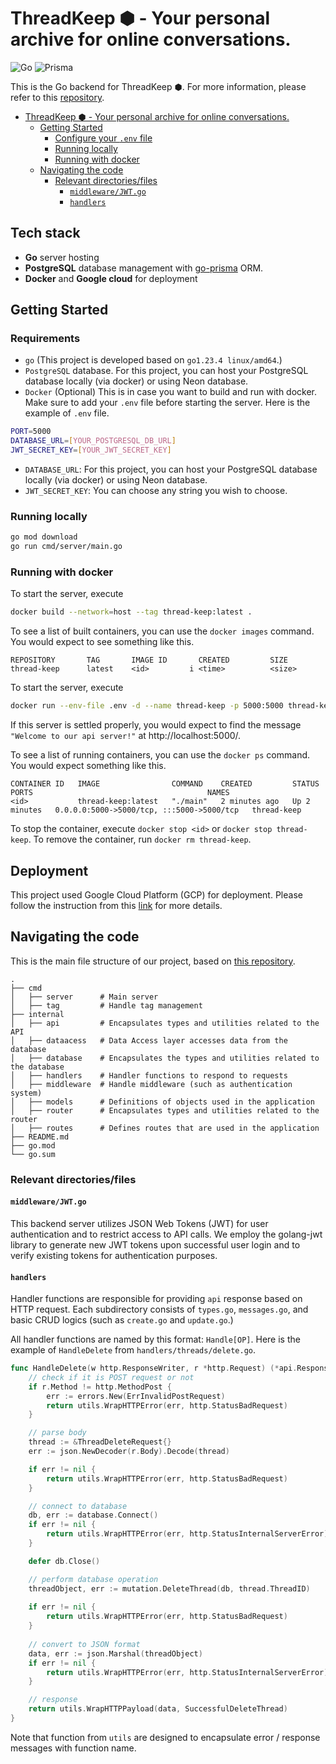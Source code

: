 # ThreadKeep ⬢  - Your personal archive for online conversations.
![Go](https://img.shields.io/badge/Go-00ADD8?logo=Go&logoColor=white&style=for-the-badge)
![Prisma](https://img.shields.io/badge/Prisma-3982CE?style=for-the-badge&logo=Prisma&logoColor=white)

This is the Go backend for ThreadKeep ⬢. For more information, please refer to this [repository](https://github.com/CATISNOTSODIUM/threadkeep-frontend).

- [ThreadKeep ⬢  - Your personal archive for online conversations.](#threadkeep-----your-personal-archive-for-online-conversations)
	- [Getting Started](#getting-started)
		- [Configure your `.env` file](#configure-your-env-file)
		- [Running locally](#running-locally)
		- [Running with docker](#running-with-docker)
	- [Navigating the code](#navigating-the-code)
		- [Relevant directories/files](#relevant-directoriesfiles)
			- [`middleware/JWT.go`](#middlewarejwtgo)
			- [`handlers`](#handlers)
## Tech stack
- **Go** server hosting
- **PostgreSQL** database management with [go-prisma](https://goprisma.org/) ORM.
- **Docker** and **Google cloud** for deployment
## Getting Started
### Requirements
- `go` (This project is developed based on `go1.23.4 linux/amd64`.)
- `PostgreSQL` database. For this project, you can host your PostgreSQL database locally (via docker) or using Neon database.
- `Docker` (Optional) This is in case you want to build and run with docker.
Make sure to add your `.env` file before starting the server. Here is the example of `.env` file.
```bash
PORT=5000
DATABASE_URL=[YOUR_POSTGRESQL_DB_URL]
JWT_SECRET_KEY=[YOUR_JWT_SECRET_KEY]
```
- `DATABASE_URL`: For this project, you can host your PostgreSQL database locally (via docker) or using Neon database.
- `JWT_SECRET_KEY`: You can choose any string you wish to choose.
### Running locally
```bash
go mod download
go run cmd/server/main.go
```
### Running with docker
To start the server, execute
```bash
docker build --network=host --tag thread-keep:latest .
```
To see a list of built containers, you can use the `docker images` command. You would expect to see something like this.
```
REPOSITORY       TAG       IMAGE ID       CREATED         SIZE
thread-keep      latest    <id>         i <time>          <size>
```
To start the server, execute
```bash
docker run --env-file .env -d --name thread-keep -p 5000:5000 thread-keep:latest
```

If this server is settled properly, you would expect to find the message `"Welcome to our api server!"` at http://localhost:5000/.

To see a list of running containers, you can use the `docker ps` command. You would expect something like this.
```
CONTAINER ID   IMAGE                COMMAND    CREATED         STATUS         PORTS                                       NAMES
<id>           thread-keep:latest   "./main"   2 minutes ago   Up 2 minutes   0.0.0.0:5000->5000/tcp, :::5000->5000/tcp   thread-keep
```
To stop the container, execute `docker stop <id>` or `docker stop thread-keep`. To remove the container, run `docker rm thread-keep`.
## Deployment
This project used Google Cloud Platform (GCP) for deployment. Please follow the instruction from this [link](https://medium.com/novai-cloud-computing/gcp-docker-golang-deploying-a-go-application-to-google-cloud-container-registry-and-cloud-run-b5056324b5d0) for more details. 
## Navigating the code
This is the main file structure of our project, based on [this repository](https://github.com/CVWO/sample-go-app).
```
.
├── cmd
│   ├── server      # Main server
│   ├── tag         # Handle tag management
├── internal
│   ├── api         # Encapsulates types and utilities related to the API
│   ├── dataacess   # Data Access layer accesses data from the database
│   ├── database    # Encapsulates the types and utilities related to the database
│   ├── handlers    # Handler functions to respond to requests
│   ├── middleware	# Handle middleware (such as authentication system)  
│   ├── models      # Definitions of objects used in the application
│   ├── router      # Encapsulates types and utilities related to the router
│   ├── routes      # Defines routes that are used in the application
├── README.md
├── go.mod
└── go.sum
```
### Relevant directories/files
#### `middleware/JWT.go`
This backend server utilizes JSON Web Tokens (JWT) for user authentication and to restrict access to API calls. We employ the golang-jwt library to generate new JWT tokens upon successful user login and to verify existing tokens for authentication purposes.

#### `handlers`
Handler functions are responsible for providing `api` response based on HTTP request. Each subdirectory consists of `types.go`, `messages.go`, and basic CRUD logics (such as `create.go` and `update.go`.)

All handler functions are named by this format: `Handle[OP]`. Here is the example of `HandleDelete` from `handlers/threads/delete.go`.

```go
func HandleDelete(w http.ResponseWriter, r *http.Request) (*api.Response, error) {
    // check if it is POST request or not
	if r.Method != http.MethodPost {
		err := errors.New(ErrInvalidPostRequest)
		return utils.WrapHTTPError(err, http.StatusBadRequest)
	}

    // parse body
	thread := &ThreadDeleteRequest{}
	err := json.NewDecoder(r.Body).Decode(thread)

	if err != nil {
		return utils.WrapHTTPError(err, http.StatusBadRequest)
	}

    // connect to database
	db, err := database.Connect()
	if err != nil {
		return utils.WrapHTTPError(err, http.StatusInternalServerError)
	}

	defer db.Close()

    // perform database operation
	threadObject, err := mutation.DeleteThread(db, thread.ThreadID)
	
	if err != nil {
		return utils.WrapHTTPError(err, http.StatusBadRequest)
	}
	
    // convert to JSON format
	data, err := json.Marshal(threadObject)
	if err != nil {
		return utils.WrapHTTPError(err, http.StatusInternalServerError)
	}

    // response
	return utils.WrapHTTPPayload(data, SuccessfulDeleteThread)
}
```

Note that function from `utils` are designed to encapsulate error / response messages with function name. 
